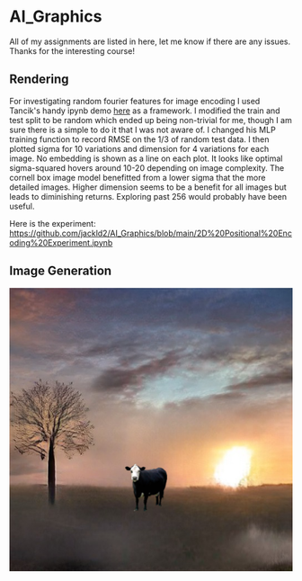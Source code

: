 # AI_Graphics
All of my assignments are listed in here, let me know if there are any issues. Thanks for the interesting course!

## Rendering 
For investigating random fourier features for image encoding I used Tancik's handy ipynb demo [here](https://github.com/tancik/fourier-feature-networks/blob/master/Demo.ipynb)  as a framework. I modified the train and test split to be random which ended up being non-trivial for me, though I am sure there is a simple to do it that I was not aware of. I changed his MLP training function to record RMSE on the 1/3 of random test data. I then plotted sigma for 10 variations and dimension for 4 variations for each image. No embedding is shown as a line on each plot. It looks like optimal sigma-squared hovers around 10-20 depending on image complexity. The cornell box image model benefitted from a lower sigma that the more detailed images. Higher dimension seems to be a benefit for all images but leads to diminishing returns. Exploring past 256 would probably have been useful.

Here is the experiment: https://github.com/jackld2/AI_Graphics/blob/main/2D%20Positional%20Encoding%20Experiment.ipynb

## Image Generation
![IMG](https://github.com/jackld2/AI_Graphics/blob/main/ImageGeneration/morningcow.png?raw=true)
